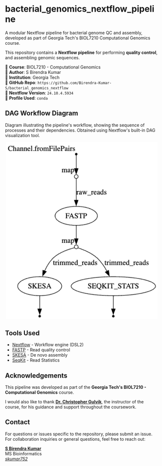 # bacterial_genomics_nextflow_pipeline

A modular Nextflow pipeline for bacterial genome QC and assembly, developed as part of Georgia Tech's BIOL7210 Computational Genomics course.

This repository contains a **Nextflow pipeline** for performing **quality control**, and assembling genomic sequences.

📌 **Course**: BIOL7210 - Computational Genomics  
📌 **Author**: S Birendra Kumar  
📌 **Institution**: Georgia Tech  
📌 **GitHub Repo**: `https://github.com/Birendra-Kumar-S/bacterial_genomics_nextflow`  
📌 **Nextflow Version**: `24.10.4.5934`  
📌 **Profile Used**: `conda`






## DAG Workflow Diagram 
Diagram illustrating the pipeline's workflow, showing the sequence of processes and their dependencies. Obtained using Nextflow's built-in DAG visualization tool.

<div align="center">
  <img src="workflow.png" alt="Dag flow" width="500"/>
</div>








## Tools Used

- [Nextflow](https://www.nextflow.io/) - Workflow engine (DSL2)
- [FASTP](https://github.com/OpenGene/fastp) - Read quality control
- [SKESA](https://github.com/ncbi/SKESA) - De novo assembly
- [SeqKit](https://github.com/shenwei356/seqkit) - Read Statistics



## Acknowledgements

This pipeline was developed as part of the **Georgia Tech's BIOL7210 - Computational Genomics** course.

I would also like to thank **[Dr. Christopher Gulvik](https://github.com/chrisgulvik)**, the instructor of the course, for his guidance and support throughout the coursework.



## Contact

For questions or issues specific to the repository, please submit an issue.
For collaboration inquiries or general questions, feel free to reach out:

**[S Birendra Kumar](https://www.linkedin.com/in/s-birendra-kumar/)**  
MS Bioinformatics  
*[skumar752](mailto:sbirendra2000@gatech.edu)*  
